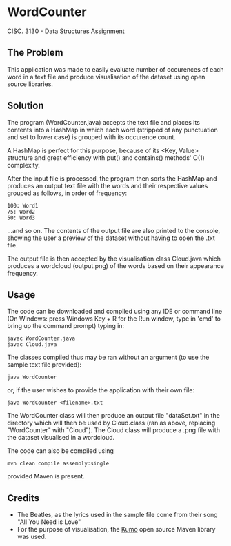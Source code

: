 # WordCounter
CISC. 3130 - Data Structures Assignment
 
## The Problem
This application was made to easily evaluate number of occurences
of each word in a text file and produce visualisation of the dataset
using open source libraries.

## Solution
The program (WordCounter.java) accepts the text file and places its contents
into a HashMap in which each word (stripped of any punctuation and set to
lower case) is grouped with its occurence count.

A HashMap is perfect for this purpose, because of its <Key, Value> structure
and great efficiency with put() and contains() methods' O(1) complexity.

After the input file is processed, the program then sorts the HashMap and 
produces an output text file with the words and their respective values 
grouped as follows, in order of frequency:

```
100: Word1
75: Word2
50: Word3
```
...and so on.
The contents of the output file are also printed to the console, showing the
user a preview of the dataset without having to open the .txt file.

The output file is then accepted by the visualisation class Cloud.java which
produces a wordcloud (output.png) of the words based on their appearance frequency.

## Usage
The code can be downloaded and compiled using any IDE or command line
(On Windows: press Windows Key + R for the Run window, type in 'cmd' to bring
up the command prompt) typing in:

```
javac WordCounter.java
javac Cloud.java
```

The classes compiled thus may be ran without an argument (to use the sample
text file provided):
```
java WordCounter
```
or, if the user wishes to provide the application with their own file:
```
java WordCounter <filename>.txt
```

The WordCounter class will then produce an output file "dataSet.txt" in the 
directory which will then be used by Cloud.class (ran as above, replacing
"WordCounter" with "Cloud"). The Cloud class will produce a .png file with
the dataset visualised in a wordcloud.

The code can also be compiled using 
```
mvn clean compile assembly:single
```
provided Maven is present.

## Credits
- The Beatles, as the lyrics used in the sample file come from their song
"All You Need is Love"
- For the purpose of visualisation, the [Kumo](https://github.com/kennycason/kumo)
open source Maven library was used.
